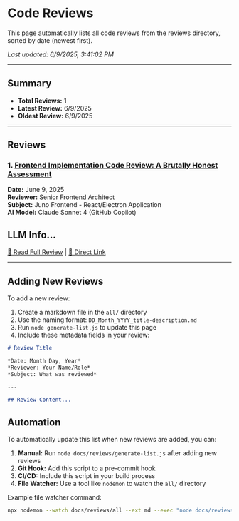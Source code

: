 # Code Reviews

This page automatically lists all code reviews from the reviews directory, sorted by date (newest first).

*Last updated: 6/9/2025, 3:41:02 PM*

---

## Summary

- **Total Reviews:** 1
- **Latest Review:** 6/9/2025
- **Oldest Review:** 6/9/2025

---

## Reviews

### 1. [Frontend Implementation Code Review: A Brutally Honest Assessment](all/9_June_2025_frontend-criticism.md)

**Date:** June 9, 2025  
**Reviewer:** Senior Frontend Architect  
**Subject:** Juno Frontend - React/Electron Application  
**AI Model:** Claude Sonnet 4 (GitHub Copilot)  

## LLM Info...


[📖 Read Full Review](all/9_June_2025_frontend-criticism.md) | [🔗 Direct Link](all/9_June_2025_frontend-criticism.md)

---

## Adding New Reviews

To add a new review:

1. Create a markdown file in the `all/` directory
2. Use the naming format: `DD_Month_YYYY_title-description.md`
3. Run `node generate-list.js` to update this page
4. Include these metadata fields in your review:

```markdown
# Review Title

*Date: Month Day, Year*  
*Reviewer: Your Name/Role*  
*Subject: What was reviewed*

---

## Review Content...
```

## Automation

To automatically update this list when new reviews are added, you can:

1. **Manual:** Run `node docs/reviews/generate-list.js` after adding new reviews
2. **Git Hook:** Add this script to a pre-commit hook
3. **CI/CD:** Include this script in your build process
4. **File Watcher:** Use a tool like `nodemon` to watch the `all/` directory

Example file watcher command:
```bash
npx nodemon --watch docs/reviews/all --ext md --exec "node docs/reviews/generate-list.js"
```
